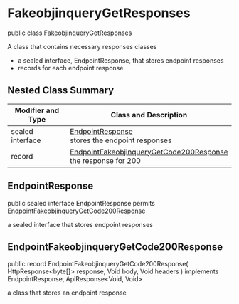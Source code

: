 # FakeobjinqueryGetResponses

public class FakeobjinqueryGetResponses

A class that contains necessary responses classes
- a sealed interface, EndpointResponse, that stores endpoint responses
- records for each endpoint response

## Nested Class Summary
| Modifier and Type | Class and Description |
| ----------------- | --------------------- |
| sealed interface | [EndpointResponse](#endpointresponse)<br> stores the endpoint responses |
| record | [EndpointFakeobjinqueryGetCode200Response](#endpointfakeobjinquerygetcode200response)<br> the response for 200 |

## EndpointResponse
public sealed interface EndpointResponse permits<br>
[EndpointFakeobjinqueryGetCode200Response](#endpointfakeobjinquerygetcode200response)

a sealed interface that stores endpoint responses

## EndpointFakeobjinqueryGetCode200Response
public record EndpointFakeobjinqueryGetCode200Response(
    HttpResponse<byte[]> response,
    Void body,
    Void headers
) implements EndpointResponse, ApiResponse<Void, Void><br>

a class that stores an endpoint response

